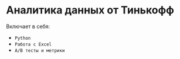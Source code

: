 # Аналитика данных от Тинькофф
Включает в себя:
- `Python`
- `Работа с Excel`
- `A/B тесты и метрики`
